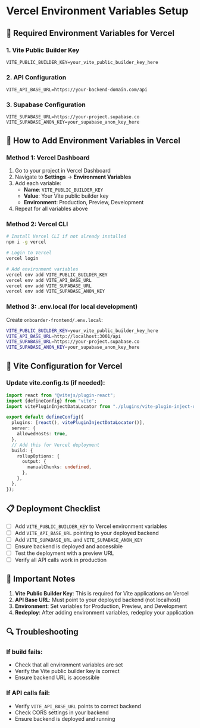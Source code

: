 # Vercel Environment Variables Setup

## 🔑 **Required Environment Variables for Vercel**

### **1. Vite Public Builder Key**
```
VITE_PUBLIC_BUILDER_KEY=your_vite_public_builder_key_here
```

### **2. API Configuration**
```
VITE_API_BASE_URL=https://your-backend-domain.com/api
```

### **3. Supabase Configuration**
```
VITE_SUPABASE_URL=https://your-project.supabase.co
VITE_SUPABASE_ANON_KEY=your_supabase_anon_key_here
```

## 🚀 **How to Add Environment Variables in Vercel**

### **Method 1: Vercel Dashboard**
1. Go to your project in Vercel Dashboard
2. Navigate to **Settings** → **Environment Variables**
3. Add each variable:
   - **Name**: `VITE_PUBLIC_BUILDER_KEY`
   - **Value**: Your Vite public builder key
   - **Environment**: Production, Preview, Development
4. Repeat for all variables above

### **Method 2: Vercel CLI**
```bash
# Install Vercel CLI if not already installed
npm i -g vercel

# Login to Vercel
vercel login

# Add environment variables
vercel env add VITE_PUBLIC_BUILDER_KEY
vercel env add VITE_API_BASE_URL
vercel env add VITE_SUPABASE_URL
vercel env add VITE_SUPABASE_ANON_KEY
```

### **Method 3: .env.local (for local development)**
Create `onboarder-frontend/.env.local`:
```bash
VITE_PUBLIC_BUILDER_KEY=your_vite_public_builder_key_here
VITE_API_BASE_URL=http://localhost:3001/api
VITE_SUPABASE_URL=https://your-project.supabase.co
VITE_SUPABASE_ANON_KEY=your_supabase_anon_key_here
```

## 🔧 **Vite Configuration for Vercel**

### **Update vite.config.ts (if needed):**
```typescript
import react from "@vitejs/plugin-react";
import {defineConfig} from "vite";
import vitePluginInjectDataLocator from "./plugins/vite-plugin-inject-data-locator";

export default defineConfig({
  plugins: [react(), vitePluginInjectDataLocator()],
  server: {
    allowedHosts: true,
  },
  // Add this for Vercel deployment
  build: {
    rollupOptions: {
      output: {
        manualChunks: undefined,
      },
    },
  },
});
```

## 📋 **Deployment Checklist**

- [ ] Add `VITE_PUBLIC_BUILDER_KEY` to Vercel environment variables
- [ ] Add `VITE_API_BASE_URL` pointing to your deployed backend
- [ ] Add `VITE_SUPABASE_URL` and `VITE_SUPABASE_ANON_KEY`
- [ ] Ensure backend is deployed and accessible
- [ ] Test the deployment with a preview URL
- [ ] Verify all API calls work in production

## 🎯 **Important Notes**

1. **Vite Public Builder Key**: This is required for Vite applications on Vercel
2. **API Base URL**: Must point to your deployed backend (not localhost)
3. **Environment**: Set variables for Production, Preview, and Development
4. **Redeploy**: After adding environment variables, redeploy your application

## 🔍 **Troubleshooting**

### **If build fails:**
- Check that all environment variables are set
- Verify the Vite public builder key is correct
- Ensure backend URL is accessible

### **If API calls fail:**
- Verify `VITE_API_BASE_URL` points to correct backend
- Check CORS settings in your backend
- Ensure backend is deployed and running 
